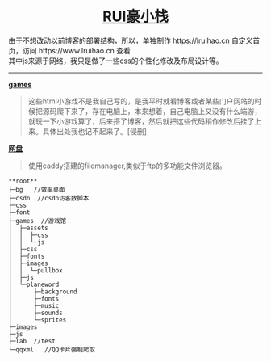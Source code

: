 <h1 align="center"><a href="https://www.lruihao.cn" target="_blank">RUI豪小栈</a></h1>
由于不想改动以前博客的部署结构，所以，单独制作 https://lruihao.cn 自定义首页，访问 https://www.lruihao.cn 查看<br>
其中js来源于网络，我只是做了一些css的个性化修改及布局设计等。<br>

---

**[games](https://www.lruihao.cn/games)**

> 这些html小游戏不是我自己写的，是我平时就看博客或者某些门户网站的时候把源码爬下来了，存在电脑上，本来想着，自己电脑上又没有什么端游，就玩一下小游戏算了，后来搭了博客，然后就把这些代码稍作修改后挂了上来。具体出处我也记不起来了。[侵删]

**[网盘](https://pan.lruihao.cn)**

> 使用caddy搭建的filemanager,类似于ftp的多功能文件浏览器。

```
**root**    
├─bg   //效率桌面    
├─csdn  //csdn访客数脚本    
├─css    
├─font    
├─games  //游戏馆    
│  ├─assets    
│  │  ├─css    
│  │  └─js    
│  ├─css    
│  ├─fonts    
│  ├─images    
│  │  └─pullbox    
│  ├─js    
│  └─planeword    
│      ├─background    
│      ├─fonts    
│      ├─music    
│      ├─sounds    
│      └─sprites    
├─images    
├─js    
├─lab  //test    
└─qqxml   //QQ卡片强制爬取    
```